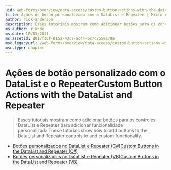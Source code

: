 ```yaml
---
uid: web-forms/overview/data-access/custom-button-actions-with-the-datalist-and-repeater/index
title: Ações de botão personalizado com o DataList e Repeater | Microsoft Docs
author: rick-anderson
description: Esses tutoriais mostram como adicionar botões para os controles DataList e Repeater para adicionar funcionalidade personalizada.
ms.author: riande
ms.date: 10/05/2011
ms.assetid: d017f36f-0152-43c7-ac44-6c7c755ea79a
msc.legacyurl: /web-forms/overview/data-access/custom-button-actions-with-the-datalist-and-repeater
msc.type: chapter
---
```

<a name="custom-button-actions-with-the-datalist-and-repeater"></a><span data-ttu-id="d4b84-103">Ações de botão personalizado com o DataList e o Repeater</span><span class="sxs-lookup"><span data-stu-id="d4b84-103">Custom Button Actions with the DataList and Repeater</span></span>
====================
> <span data-ttu-id="d4b84-104">Esses tutoriais mostram como adicionar botões para os controles DataList e Repeater para adicionar funcionalidade personalizada.</span><span class="sxs-lookup"><span data-stu-id="d4b84-104">These tutorials show how to add buttons to the DataList and Repeater controls to add custom functionality.</span></span>


- [<span data-ttu-id="d4b84-105">Botões personalizados no DataList e Repeater (C#)</span><span class="sxs-lookup"><span data-stu-id="d4b84-105">Custom Buttons in the DataList and Repeater (C#)</span></span>](custom-buttons-in-the-datalist-and-repeater-cs.md)
- [<span data-ttu-id="d4b84-106">Botões personalizados no DataList e Repeater (VB)</span><span class="sxs-lookup"><span data-stu-id="d4b84-106">Custom Buttons in the DataList and Repeater (VB)</span></span>](custom-buttons-in-the-datalist-and-repeater-vb.md)
